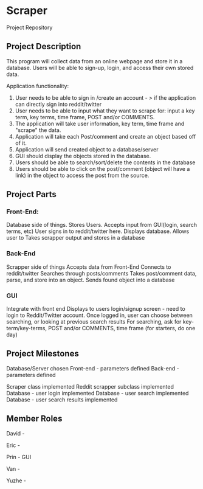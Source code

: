 # Scraper
Project Repository

## Project Description
This program will collect data from an online webpage and store it in a database. Users will be able to sign-up, login, and access their own stored data. 

Application functionality:
1. User needs to be able to sign in /create an account - > if the application can directly sign into reddit/twitter
2. User needs to be able to input what they want to scrape for: input a key term, key terms, time frame, POST and/or COMMENTS.
3. The application will take user information, key term, time frame and "scrape" the data.
4. Application will take each Post/comment and create an object based off of it.
5. Application will send created object to a database/server
6. GUI should display the objects stored in the database.
7. Users should be able to search/sort/delete the contents in the database
8. Users should be able to click on the post/comment (object will have a link) in the object to access the post from the source.



## Project Parts
### Front-End:
Database side of things. 
Stores Users. Accepts input from GUI(login, search terms, etc)
User signs in to reddit/twitter here.
Displays database. Allows user to 
Takes scrapper output and stores in a database


### Back-End
Scrapper side of things
Accepts data from Front-End
Connects to reddit/twitter
Searches through posts/comments
Takes post/comment data, parse, and store into an object.
Sends found object into a database

### GUI
Integrate with front end
Displays to users login/signup screen - need to login to Reddit/Twitter account.
Once logged in, user can choose between searching, or looking at previous search results
For searching, ask for key-term/key-terms, POST and/or COMMENTS, time frame (for starters, do one day)


## Project Milestones
Database/Server chosen
Front-end - parameters defined
Back-end - parameters defined

Scraper class implemented
Reddit scrapper subclass implemented
Database - user login implemented
Database - user search implemented
Database - user search results implemented


## Member Roles
David -

Eric -

Prin - GUI

Van - 

Yuzhe -

